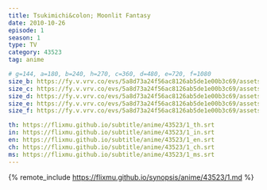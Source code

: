 ```yaml
---
title: Tsukimichi&colon; Moonlit Fantasy
date: 2010-10-26
episode: 1
season: 1
type: TV
category: 43523
tag: anime

# g=144, a=180, b=240, h=270, c=360, d=480, e=720, f=1080
size_b: https://fy.v.vrv.co/evs/5a8d73a24f56ac8126ab5de1e00b3c69/assets/df570c15a33b3ea4f37ba142547febfa_4100709.mp4
size_c: https://fy.v.vrv.co/evs/5a8d73a24f56ac8126ab5de1e00b3c69/assets/df570c15a33b3ea4f37ba142547febfa_4100708.mp4
size_d: https://fy.v.vrv.co/evs/5a8d73a24f56ac8126ab5de1e00b3c69/assets/df570c15a33b3ea4f37ba142547febfa_4100710.mp4
size_e: https://fy.v.vrv.co/evs/5a8d73a24f56ac8126ab5de1e00b3c69/assets/df570c15a33b3ea4f37ba142547febfa_4100711.mp4
size_f: https://fy.v.vrv.co/evs/5a8d73a24f56ac8126ab5de1e00b3c69/assets/df570c15a33b3ea4f37ba142547febfa_4100712.mp4

th: https://flixmu.github.io/subtitle/anime/43523/1_th.srt
in: https://flixmu.github.io/subtitle/anime/43523/1_in.srt
en: https://flixmu.github.io/subtitle/anime/43523/1_en.srt
ch: https://flixmu.github.io/subtitle/anime/43523/1_ch.srt
ms: https://flixmu.github.io/subtitle/anime/43523/1_ms.srt
---
```

{% remote_include https://flixmu.github.io/synopsis/anime/43523/1.md %}
